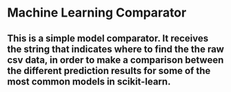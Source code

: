 # Machine Learning Comparator

## This is a simple model comparator. It receives the string that indicates where to find the the raw csv data, in order to make a comparison between the different prediction results for some of the most common models in scikit-learn.
